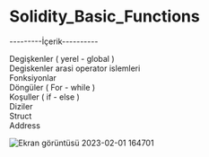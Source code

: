 # Solidity_Basic_Functions

---------İçerik----------
                                                                                                                                                                          
Degişkenler ( yerel - global )                                                                                                                                                              
Degiskenler arasi operator islemleri                                                                                                                                      
Fonksiyonlar                                                                                                                                                                      
Döngüler ( For - while )                                                                                                                                                  
Koşuller ( if - else )                                                                                                                                                          
Diziler                                                                                                                                                                       
Struct                                                                                                                                                                                                                                                                                                                                        
Address                                                                                                                                                                         

![Ekran görüntüsü 2023-02-01 164701](https://user-images.githubusercontent.com/58307398/216061294-18b7670c-1bec-4611-a002-3f4e35519710.png)
